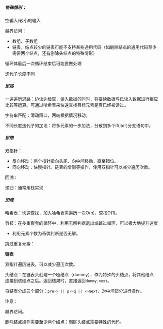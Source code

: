 ##### 特殊情形：

空输入/较小的输入

越界访问：

- 数组、子数组
- 链表，结点较少的链表可能不支持某些通用代码（如删除结点的通用代码至少需要两个结点，还有删除头结点的特殊情形）

循环体最后一次循环结束后可能要做处理

迭代子长度不同



##### 思路

一遍遍历思路：边读边检查，读入数据的同时，将要读数据与已读入数据进行相应比较等运算。可通过哈希表来快速查找目标元素是否已经被读过。

字符串匹配：滑动窗口，两端根据情况移动。

不同长度迭代子的加法：将多元素的一步加法，分散到多个if(iter)分支语句中。



##### 思想

双指针：

- 反向移动：两个指针指向头尾，向中间移动，直至错位。
- 同向移动：快慢指针。链表的增删等操作，使用双指针可以减少遍历次数。

回溯：

递归：通常用栈实现



##### 加速

哈希表：快速查找，加入哈希表需遍历一次O(n)，查找O(1)。

剪枝：在多重嵌套的循环中，利用无解判据退出或跳过循环，可以极大地提升速度

- 利用元素个数为奇偶判断是否无解。

跳过重复元素：



**链表**

双指针遍历链表，可以减少遍历次数。

头结点：在链表头创建一个哑结点（dummy），作为特殊的头结点，将其他结点连接到该结点之后。返回结果时，直接返回`dummy.next`。

将链表分成三个部分：`pre-> || p->q || ->next`，对中间部分进行操作。

注意：

越界访问。

删除结点操作需要至少两个结点；删除头结点需要特殊的代码。